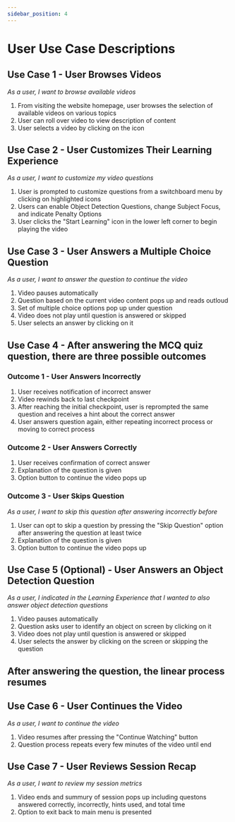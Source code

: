 ```yaml
---
sidebar_position: 4
---
```

# User Use Case Descriptions
## Use Case 1 - User Browses Videos
*As a user, I want to browse available videos*
1. From visiting the website homepage, user browses the selection of available videos on various topics
2. User can roll over video to view description of content
3. User selects a video by clicking on the icon

## Use Case 2 - User Customizes Their Learning Experience
*As a user, I want to customize my video questions*
1. User is prompted to customize questions from a switchboard menu by clicking on highlighted icons
2. Users can enable Object Detection Questions, change Subject Focus, and indicate Penalty Options
2. User clicks the "Start Learning" icon in the lower left corner to begin playing the video

## Use Case 3 - User Answers a Multiple Choice Question
*As a user, I want to answer the question to continue the video*
1. Video pauses automatically
2. Question based on the current video content pops up and reads outloud
3. Set of multiple choice options pop up under question
4. Video does not play until question is answered or skipped
5. User selects an answer by clicking on it

## Use Case 4 - After answering the MCQ quiz question, there are three possible outcomes

### Outcome 1 - User Answers Incorrectly
1. User receives notification of incorrect answer
2. Video rewinds back to last checkpoint
3. After reaching the initial checkpoint, user is reprompted the same question and receives a hint about the correct answer
4. User answers question again, either repeating incorrect process or moving to correct process


### Outcome 2 - User Answers Correctly
1. User receives confirmation of correct answer
2. Explanation of the question is given
3. Option button to continue the video pops up

### Outcome 3 - User Skips Question
*As a user, I want to skip this question after answering incorrectly before*
1. User can opt to skip a question by pressing the "Skip Question" option after answering the question at least twice
2. Explanation of the question is given
3. Option button to continue the video pops up

## Use Case 5 (Optional) - User Answers an Object Detection Question
*As a user, I indicated in the Learning Experience that I wanted to also answer object detection questions*
1. Video pauses automatically
2. Question asks user to identify an object on screen by clicking on it
3. Video does not play until question is answered or skipped
4. User selects the answer by clicking on the screen or skipping the question

## After answering the question, the linear process resumes

## Use Case 6 - User Continues the Video
*As a user, I want to continue the video*
1. Video resumes after pressing the "Continue Watching" button
2. Question process repeats every few minutes of the video until end


## Use Case 7 - User Reviews Session Recap 
*As a user, I want to review my session metrics*
1. Video ends and summury of session pops up including questons answered correctly, incorrectly, hints used, and total time
2. Option to exit back to main menu is presented